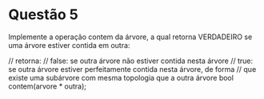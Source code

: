 # Questão 5

Implemente a operação contem da árvore, a qual retorna VERDADEIRO se uma árvore estiver contida em outra:


// retorna:
// false: se outra árvore não estiver contida nesta árvore
// true: se outra árvore estiver perfeitamente contida nesta árvore, de forma
// que existe uma subárvore com mesma topologia que a outra árvore
bool contem(arvore<T> * outra);
